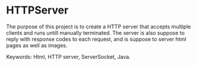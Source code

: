 # HTTPServer

The purpose of this project is to create a HTTP server that accepts multiple clients and runs untill manually terminated. The server is also suppose to reply with response codes to each request, and is suppose to server html pages as well as images. 


Keywords: Html, HTTP server, ServerSocket, Java. 
